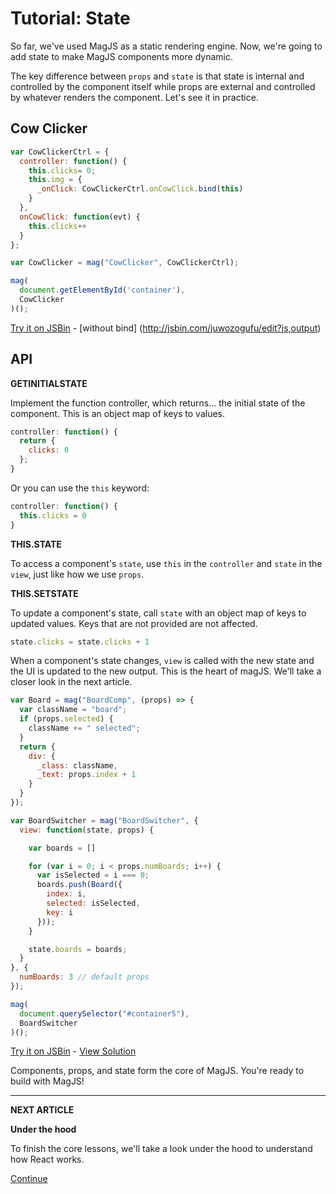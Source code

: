# Tutorial: State

So far, we've used MagJS as a static rendering engine. Now, we're going to add state to make MagJS components more dynamic.

The key difference between `props` and `state` is that state is internal and controlled by the component itself while props are external and controlled by whatever renders the component.
Let's see it in practice.

## Cow Clicker

```js
var CowClickerCtrl = {
  controller: function() {
    this.clicks= 0;
    this.img = {
      _onClick: CowClickerCtrl.onCowClick.bind(this)
    }        
  },
  onCowClick: function(evt) {
    this.clicks++
  }
};

var CowClicker = mag("CowClicker", CowClickerCtrl);

mag(
  document.getElementById('container'),
  CowClicker
)();
```
[Try it on JSBin](http://jsbin.com/lumapofufo/edit?js,output) - [without bind] (http://jsbin.com/juwozogufu/edit?js,output)


## API
**GETINITIALSTATE**

Implement the function controller, which returns... the initial state of the component. This is an object map of keys to values.

```js
controller: function() {
  return {
    clicks: 0
  };
}
```

Or you can use the `this` keyword:

```js
controller: function() {
  this.clicks = 0
}
```

**THIS.STATE**

To access a component's `state`, use `this` in the `controller` and `state` in the `view`, just like how we use `props`.

**THIS.SETSTATE**

To update a component's state, call `state` with an object map of keys to updated values. Keys that are not provided are not affected.

```js
state.clicks = state.clicks + 1
```

When a component's state changes, `view` is called with the new state and the UI is updated to the new output. This is the heart of magJS. We'll take a closer look in the next article.

```js
var Board = mag("BoardComp", (props) => {
  var className = "board";
  if (props.selected) {
    className += " selected";
  }
  return {
    div: {
      _class: className,
      _text: props.index + 1
    }
  }
});

var BoardSwitcher = mag("BoardSwitcher", {
  view: function(state, props) {

    var boards = []

    for (var i = 0; i < props.numBoards; i++) {
      var isSelected = i === 0;
      boards.push(Board({
        index: i,
        selected: isSelected,
        key: i
      }));
    }

    state.boards = boards;
  }
}, {
  numBoards: 3 // default props
});

mag(
  document.querySelector("#container5"),
  BoardSwitcher
)();
```
[Try it on JSBin](http://jsbin.com/voyokacife/edit?js,output) - [View Solution](http://jsbin.com/tavelonuje/edit?js,output)

Components, props, and state form the core of MagJS. You're ready to build with MagJS!
<hr>

**NEXT ARTICLE**

**Under the hood**

To finish the core lessons, we'll take a look under the hood to understand how React works.

[Continue]()
